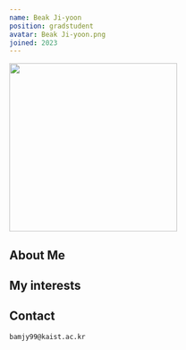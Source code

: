 ```yaml
---
name: Beak Ji-yoon
position: gradstudent
avatar: Beak Ji-yoon.png
joined: 2023
---
```

<SCRIPT language="JavaScript">

var xhr = new XMLHttpRequest();
xhr.open('HEAD', urlToFile, false);
xhr.send();

alert({{site.baseurl}}/images/people/{{page.avatar}});
if (xhr.status == "404") {
	page.avatar = "404.png";
}   
</SCRIPT>


<img width="300" src="{{site.baseurl}}/images/people/{{page.avatar}}" data-action="zoom">

## About Me


## My interests

## Contact
<i class="fa fa-envelope-o"></i>  `bamjy99@kaist.ac.kr`<br>
